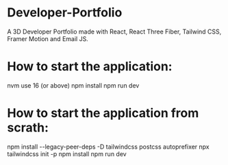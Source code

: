 # Developer-Portfolio
A 3D Developer Portfolio made with React, React Three Fiber, Tailwind CSS, Framer Motion and Email JS.

# How to start the application:
nvm use 16 (or above)
npm install
npm run dev

# How to start the application from scrath:
npm install --legacy-peer-deps -D tailwindcss postcss autoprefixer
npx tailwindcss init -p
npm install
npm run dev